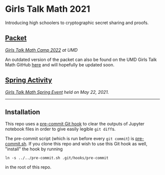 # Girls Talk Math 2021

Introducing high schoolers to cryptographic secret sharing and proofs.

## [Packet](./packet)
*[Girls Talk Math Camp 2022](http://gtm.math.umd.edu/camp2022.html) at UMD*

An outdated version of the packet can also be found on the UMD Girls Talk Math GitHub [here](https://github.com/girlstalkmath-umd/secret-sharing) and will hopefully be updated soon.

## [Spring Activity](./spring)
*[Girls Talk Math Spring Event](spring/presentation/GTMSpring2021Program.pdf) held on May 22, 2021.*

---
## Installation
This repo uses a [pre-commit Git hook](https://githooks.com/) to clear the outputs of Jupyter notebook files in order to give easily legible `git diff`s. 

The pre-commit script (which is run before every `git commit`) is [pre-commit.sh](pre-commit.sh). If you clone this repo and wish to use this Git hook as well, "install" the hook by running
```
ln -s ../../pre-commit.sh .git/hooks/pre-commit
```
in the root of this repo.
